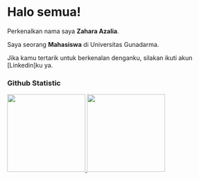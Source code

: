 # Halo semua! 

Perkenalkan nama saya **Zahara Azalia**.<br>

Saya seorang **Mahasiswa** di Universitas Gunadarma.<br>

Jika kamu tertarik untuk berkenalan denganku, silakan ikuti akun [Linkedin]ku ya.

### Github Statistic
<p align="left">
<a href="https://github.com/Zaharaaz">
  <img height="180em" src="https://github-readme-stats-eight-theta.vercel.app/api?username=penuliscode&show_icons=true&theme=algolia&include_all_commits=true&count_private=true"/>
  <img height="180em" src="https://github-readme-stats-eight-theta.vercel.app/api/top-langs/?username=penuliscode&layout=compact&layout=compact&theme=algolia"/>
</a>
</p>
